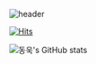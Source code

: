 ![header](https://capsule-render.vercel.app/api?type=waving&color=timeGradient&text=Welcome%20to%20동욱's%20GitHub%20👋&animation=twinkling&fontSize=35&fontAlignY=40&fontAlign=70&height=250)

[![Hits](https://hits.seeyoufarm.com/api/count/incr/badge.svg?url=https%3A%2F%2Fgithub.com%2Fgjbae1212%2Fhit-counter&count_bg=%2326DED2&title_bg=%23555555&icon=github.svg&icon_color=%23FFFFFF&title=GITHUB&edge_flat=false)](https://hits.seeyoufarm.com)

![동욱's GitHub stats](https://github-readme-stats.vercel.app/api?username=dongwook98&include_all_commits=true&theme=radical&hide_border=true&count_private=true)
